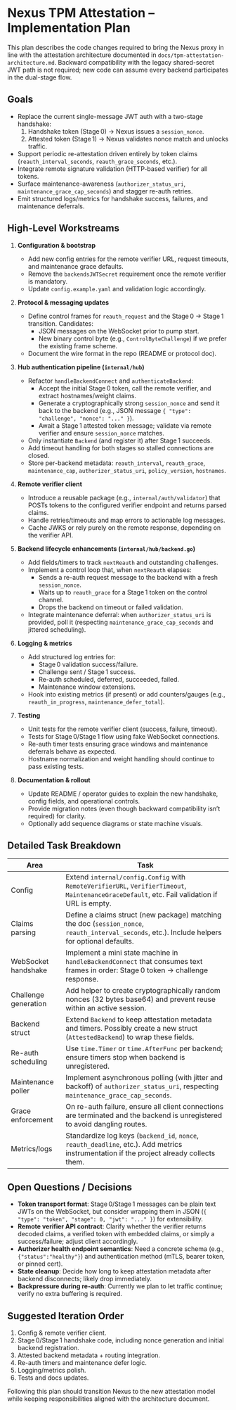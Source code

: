 # Nexus TPM Attestation – Implementation Plan

This plan describes the code changes required to bring the Nexus proxy in line with the attestation architecture documented in `docs/tpm-attestation-architecture.md`. Backward compatibility with the legacy shared-secret JWT path is not required; new code can assume every backend participates in the dual-stage flow.

## Goals

- Replace the current single-message JWT auth with a two-stage handshake:
  1. Handshake token (Stage 0) → Nexus issues a `session_nonce`.
  2. Attested token (Stage 1) → Nexus validates nonce match and unlocks traffic.
- Support periodic re-attestation driven entirely by token claims (`reauth_interval_seconds`, `reauth_grace_seconds`, etc.).
- Integrate remote signature validation (HTTP-based verifier) for all tokens.
- Surface maintenance-awareness (`authorizer_status_uri`, `maintenance_grace_cap_seconds`) and stagger re-auth retries.
- Emit structured logs/metrics for handshake success, failures, and maintenance deferrals.

## High-Level Workstreams

1. **Configuration & bootstrap**  
   - Add new config entries for the remote verifier URL, request timeouts, and maintenance grace defaults.  
   - Remove the `backendsJWTSecret` requirement once the remote verifier is mandatory.  
   - Update `config.example.yaml` and validation logic accordingly.

2. **Protocol & messaging updates**  
   - Define control frames for `reauth_request` and the Stage 0 → Stage 1 transition. Candidates:
     - JSON messages on the WebSocket prior to pump start.
     - New binary control byte (e.g., `ControlByteChallenge`) if we prefer the existing frame scheme.
   - Document the wire format in the repo (README or protocol doc).

3. **Hub authentication pipeline (`internal/hub`)**  
   - Refactor `handleBackendConnect` and `authenticateBackend`:
     - Accept the initial Stage 0 token, call the remote verifier, and extract hostnames/weight claims.
     - Generate a cryptographically strong `session_nonce` and send it back to the backend (e.g., JSON message `{ "type": "challenge", "nonce": "..." }`).
     - Await a Stage 1 attested token message; validate via remote verifier and ensure `session_nonce` matches.
   - Only instantiate `Backend` (and register it) after Stage 1 succeeds.
   - Add timeout handling for both stages so stalled connections are closed.
   - Store per-backend metadata: `reauth_interval`, `reauth_grace`, `maintenance_cap`, `authorizer_status_uri`, `policy_version`, `hostnames`.

4. **Remote verifier client**  
   - Introduce a reusable package (e.g., `internal/auth/validator`) that POSTs tokens to the configured verifier endpoint and returns parsed claims.  
   - Handle retries/timeouts and map errors to actionable log messages.  
   - Cache JWKS or rely purely on the remote response, depending on the verifier API.

5. **Backend lifecycle enhancements (`internal/hub/backend.go`)**  
   - Add fields/timers to track `nextReauth` and outstanding challenges.  
   - Implement a control loop that, when `nextReauth` elapses:
     - Sends a re-auth request message to the backend with a fresh `session_nonce`.
     - Waits up to `reauth_grace` for a Stage 1 token on the control channel.
     - Drops the backend on timeout or failed validation.
   - Integrate maintenance deferral: when `authorizer_status_uri` is provided, poll it (respecting `maintenance_grace_cap_seconds` and jittered scheduling).

6. **Logging & metrics**  
   - Add structured log entries for:
     - Stage 0 validation success/failure.
     - Challenge sent / Stage 1 success.
     - Re-auth scheduled, deferred, succeeded, failed.
     - Maintenance window extensions.
   - Hook into existing metrics (if present) or add counters/gauges (e.g., `reauth_in_progress`, `maintenance_defer_total`).

7. **Testing**  
   - Unit tests for the remote verifier client (success, failure, timeout).  
   - Tests for Stage 0/Stage 1 flow using fake WebSocket connections.  
   - Re-auth timer tests ensuring grace windows and maintenance deferrals behave as expected.  
   - Hostname normalization and weight handling should continue to pass existing tests.

8. **Documentation & rollout**  
   - Update README / operator guides to explain the new handshake, config fields, and operational controls.  
   - Provide migration notes (even though backward compatibility isn’t required) for clarity.  
   - Optionally add sequence diagrams or state machine visuals.

## Detailed Task Breakdown

| Area | Task |
|------|------|
| Config | Extend `internal/config.Config` with `RemoteVerifierURL`, `VerifierTimeout`, `MaintenanceGraceDefault`, etc. Fail validation if URL is empty. |
| Claims parsing | Define a claims struct (new package) matching the doc (`session_nonce`, `reauth_interval_seconds`, etc.). Include helpers for optional defaults. |
| WebSocket handshake | Implement a mini state machine in `handleBackendConnect` that consumes text frames in order: Stage 0 token → challenge response. |
| Challenge generation | Add helper to create cryptographically random nonces (32 bytes base64) and prevent reuse within an active session. |
| Backend struct | Extend `Backend` to keep attestation metadata and timers. Possibly create a new struct (`AttestedBackend`) to wrap these fields. |
| Re-auth scheduling | Use `time.Timer` or `time.AfterFunc` per backend; ensure timers stop when backend is unregistered. |
| Maintenance poller | Implement asynchronous polling (with jitter and backoff) of `authorizer_status_uri`, respecting `maintenance_grace_cap_seconds`. |
| Grace enforcement | On re-auth failure, ensure all client connections are terminated and the backend is unregistered to avoid dangling routes. |
| Metrics/logs | Standardize log keys (`backend_id`, `nonce`, `reauth_deadline`, etc.). Add metrics instrumentation if the project already collects them. |

## Open Questions / Decisions

- **Token transport format**: Stage 0/Stage 1 messages can be plain text JWTs on the WebSocket, but consider wrapping them in JSON (`{ "type": "token", "stage": 0, "jwt": "..." }`) for extensibility.
- **Remote verifier API contract**: Clarify whether the verifier returns decoded claims, a verified token with embedded claims, or simply a success/failure; adjust client accordingly.
- **Authorizer health endpoint semantics**: Need a concrete schema (e.g., `{"status":"healthy"}`) and authentication method (mTLS, bearer token, or pinned cert).
- **State cleanup**: Decide how long to keep attestation metadata after backend disconnects; likely drop immediately.
- **Backpressure during re-auth**: Currently we plan to let traffic continue; verify no extra buffering is required.

## Suggested Iteration Order

1. Config & remote verifier client.  
2. Stage 0/Stage 1 handshake code, including nonce generation and initial backend registration.  
3. Attested backend metadata + routing integration.  
4. Re-auth timers and maintenance defer logic.  
5. Logging/metrics polish.  
6. Tests and docs updates.

Following this plan should transition Nexus to the new attestation model while keeping responsibilities aligned with the architecture document.

